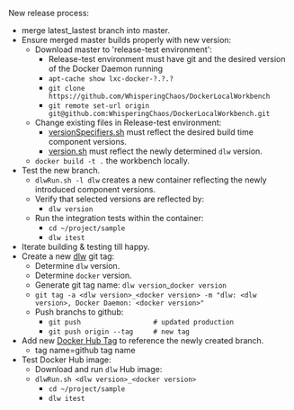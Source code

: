 New release process:

+ merge latest_lastest branch into master.
+ Ensure merged master builds properly with new version:
  + Download master to 'release-test environment':
    + Release-test environment must have git and the desired version of the Docker Daemon running
    + ```apt-cache show lxc-docker-?.?.?```
    + ```git clone https://github.com/WhisperingChaos/DockerLocalWorkbench```
    + ```git remote set-url origin git@github.com:WhisperingChaos/DockerLocalWorkbench.git```
  + Change existing files in Release-test environment:
    + [versionSpecifiers.sh](https://github.com/WhisperingChaos/DockerLocalWorkbench/blob/master/scriptInstall/versionSpecifiers.sh) must reflect the desired build time component versions.
    + [version.sh](https://github.com/WhisperingChaos/DockerLocalWorkbench/blob/master/script/command/version.sh) must reflect the newly determined ```dlw``` version.
  + ```docker build -t .``` the workbench locally.
+ Test the new branch.
  + ```dlwRun.sh -l dlw``` creates a new container reflecting the newly introduced component versions.
  + Verify that selected versions are reflected by:
    + ```dlw version```
  + Run the integration tests within the container:
    + ```cd ~/project/sample```
    + ```dlw itest```
+ Iterate building & testing till happy.
+ Create a new [dlw](https://github.com/WhisperingChaos/DockerLocalWorkbench) git tag:
  + Determine ```dlw``` version.
  + Determine ```docker``` version.
  + Generate git tag name: ```dlw version```_```docker version```
  + ```git tag -a <dlw version>_<docker version> -m "dlw: <dlw version>, Docker Daemon: <docker version>"```
  + Push branchs to github:
    + ```git push                  # updated production```
    + ```git push origin --tag     # new tag```    
+ Add new [Docker Hub Tag](https://registry.hub.docker.com/u/whisperingchaos/dlw/tags/manage/) to reference the newly created branch.
  + tag name=github tag name
+ Test Docker Hub image:
  + Download and run ```dlw``` Hub image:
  + ```dlwRun.sh <dlw version>_<docker version>```
    + ```cd ~/project/sample```
    + ```dlw itest```

